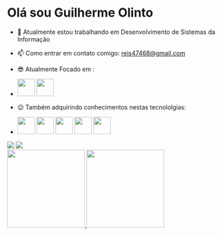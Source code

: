 # Olá sou Guilherme Olinto 
- 🔭 Atualmente estou trabalhando em Desenvolvimento de Sistemas da Informação 
- 📫 Como entrar em contato comigo: reis47468@gmail.com
- 😎 Atualmente Focado em :
- <img src="https://cdn.jsdelivr.net/gh/devicons/devicon/icons/java/java-original.svg" width="40" height="40"/>  <img src="https://cdn.jsdelivr.net/gh/devicons/devicon/icons/spring/spring-plain.svg" width="40" height="40"/>
- 😉 Também adquirindo conhecimentos nestas tecnololgias: 

- <img src="https://cdn.jsdelivr.net/gh/devicons/devicon/icons/git/git-original.svg" width="40" height="40"/> <img src="https://cdn.jsdelivr.net/gh/devicons/devicon/icons/nodejs/nodejs-original.svg" width="40" height="40"/>  <img src="https://cdn.jsdelivr.net/gh/devicons/devicon/icons/microsoftsqlserver/microsoftsqlserver-plain.svg" width="40" height="40"/>  <img src="https://cdn.jsdelivr.net/gh/devicons/devicon/icons/javascript/javascript-original.svg" width="40" height="40" />  <img src="https://cdn.jsdelivr.net/gh/devicons/devicon/icons/nestjs/nestjs-plain.svg" width="40" height="40"/>

<div>
<a href = "mailto:reis47468@gmail.com"><img src="https://img.shields.io/badge/Gmail-D14836?style=for-the-badge&logo=gmail&logoColor=white" target="_blank"></a>
<a href="https://www.linkedin.com/in/guilherme-olinto-b2963b1b0/" target="_blank"><img src="https://img.shields.io/badge/-LinkedIn-%230077B5?style=for-the-badge&logo=linkedin&logoColor=white" target="_blank"></a>   
</div>


<div>
<a href="https://github.com/seu-usuário-aqui">
<img height="180em" src="https://github-readme-stats.vercel.app/api/top-langs/?username=GuilhermeReisOlinto&layout=compact&langs_count=7&theme=dracula"/>
<img height="180em" src="https://github-readme-stats.vercel.app/api?username=GuilhermeReisOlinto&show_icons=true&theme=dracula&include_all_commits=true&count_private=true"/>
</div>
